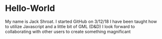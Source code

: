 # Hello-World
My name is Jack Shroat. I started GitHub on 3/12/18
I have been taught how to utilize Javascript and a little bit of GML (D&D)
I look forward to collaborating with other users to create something magnificant
